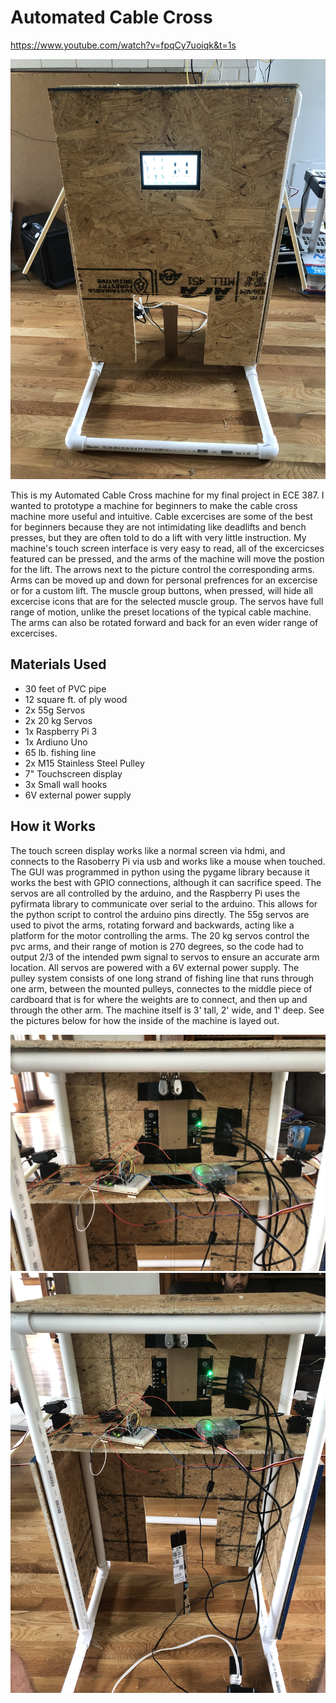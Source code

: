 # Automated Cable Cross

https://www.youtube.com/watch?v=fpqCy7uoiqk&t=1s

![Front View](frontView.jpg)

This is my Automated Cable Cross machine for my final project in ECE 387. I wanted to prototype a machine for beginners to make the cable cross machine more useful and intuitive. Cable excercises are some of the best for beginners because they are not intimidating like deadlifts and bench presses, but they are often told to do a lift with very little instruction. My machine's touch screen interface is very easy to read, all of the excercicses featured can be pressed, and the arms of the machine will move the postion for the lift. The arrows next to the picture control the corresponding arms. Arms can be moved up and down for personal prefrences for an excercise or for a custom lift. The muscle group buttons, when pressed, will hide all excercise icons that are for the selected muscle group. The servos have full range of motion, unlike the preset locations of the typical cable machine. The arms can also be rotated forward and back for an even wider range of excercises.

## Materials Used
- 30 feet of PVC pipe
- 12 square ft. of ply wood
- 2x 55g Servos
- 2x 20 kg Servos
- 1x Raspberry Pi 3
- 1x Ardiuno Uno
- 65 lb. fishing line
- 2x M15 Stainless Steel Pulley
- 7" Touchscreen display
- 3x Small wall hooks
- 6V external power supply

## How it Works
The touch screen display works like a normal screen via hdmi, and connects to the Rasoberry Pi via usb and works like a mouse when touched. The GUI was programmed in python using the pygame library because it works the best with GPIO connections, although it can sacrifice speed. The servos are all controlled by the arduino, and the Raspberry Pi uses the pyfirmata library to communicate over serial to the arduino. This allows for the python script to control the arduino pins directly. The 55g servos are used to pivot the arms, rotating forward and backwards, acting like a platform for the motor controlling the arms. The 20 kg servos control the pvc arms, and their range of motion is 270 degrees, so the code had to output 2/3 of the intended pwm signal to servos to ensure an accurate arm location. All servos are powered with a 6V external power supply. The pulley system consists of one long strand of fishing line that runs through one arm, between the mounted pulleys, connectes to the middle piece of cardboard that is for where the weights are to connect, and then up and through the other arm. The machine itself is 3' tall, 2' wide, and 1' deep. See the pictures below for how the inside of the machine is layed out. 

![Back View](backView1.jpg)
![Back View 2](backView2.jpg)
